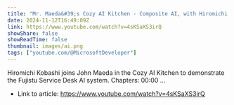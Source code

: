 ```yaml
---
title: "Mr. Maeda&#39;s Cozy AI Kitchen - Composite AI, with Hiromichi Kobashi"
date: 2024-11-12T16:49:09Z
link: https://www.youtube.com/watch?v=4sKSaXS3irQ
showShare: false
showReadTime: false
thumbnail: images/ai.png
tags: ["youtube.com/@MicrosoftDeveloper"]
---
```

Hiromichi Kobashi joins John Maeda in the Cozy AI Kitchen to demonstrate the Fujistu Service Desk AI system. Chapters: 00:00 ...

- Link to article: https://www.youtube.com/watch?v=4sKSaXS3irQ